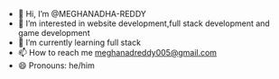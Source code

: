 - 👋 Hi, I’m @MEGHANADHA-REDDY
- 👀 I’m interested in website development,full stack development and game development 
- 🌱 I’m currently learning full stack 
- 📫 How to reach me meghanadreddy005@gmail.com
- 😄 Pronouns: he/him

<!---
MEGHANADHA-REDDY/MEGHANADHA-REDDY is a ✨ special ✨ repository because its `README.md` (this file) appears on your GitHub profile.
You can click the Preview link to take a look at your changes.
--->
